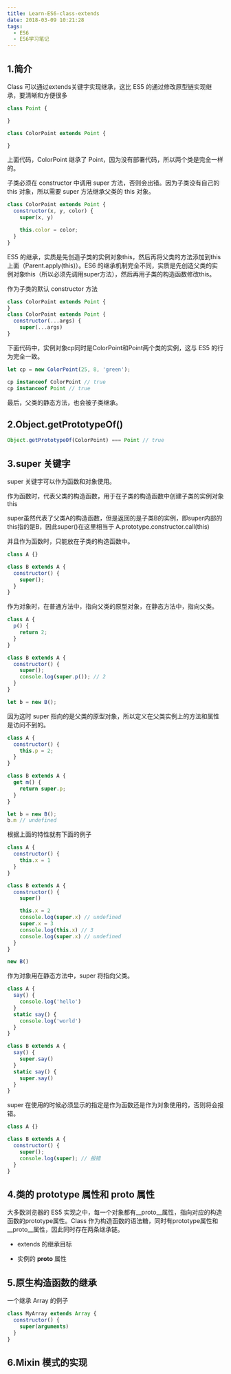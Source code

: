 ```yaml
---
title: Learn-ES6-class-extends
date: 2018-03-09 10:21:28
tags: 
  - ES6
  - ES6学习笔记
---
```


## 1.简介

Class 可以通过extends关键字实现继承，这比 ES5 的通过修改原型链实现继承，要清晰和方便很多

```javascript
class Point {

}

class ColorPoint extends Point {

}
```

上面代码，ColorPoint 继承了 Point，因为没有部署代码，所以两个类是完全一样的。

子类必须在 constructor 中调用 super 方法，否则会出错。因为子类没有自己的 this 对象，所以需要 super 方法继承父类的 this 对象。

```javascript
class ColorPoint extends Point {
  constructor(x, y, color) {
    super(x, y)

    this.color = color;
  }
}
```

ES5 的继承，实质是先创造子类的实例对象this，然后再将父类的方法添加到this上面（Parent.apply(this)）。ES6 的继承机制完全不同，实质是先创造父类的实例对象this（所以必须先调用super方法），然后再用子类的构造函数修改this。

作为子类的默认 constructor 方法

```javascript
class ColorPoint extends Point {
}
class ColorPoint extends Point {
  constructor(...args) {
    super(...args)
}
```

下面代码中，实例对象cp同时是ColorPoint和Point两个类的实例，这与 ES5 的行为完全一致。

```javascript
let cp = new ColorPoint(25, 8, 'green');

cp instanceof ColorPoint // true
cp instanceof Point // true
```

最后，父类的静态方法，也会被子类继承。

## 2.Object.getPrototypeOf()

```javascript
Object.getPrototypeOf(ColorPoint) === Point // true
```

## 3.super 关键字

super 关键字可以作为函数和对象使用。

作为函数时，代表父类的构造函数，用于在子类的构造函数中创建子类的实例对象 this

super虽然代表了父类A的构造函数，但是返回的是子类B的实例，即super内部的this指的是B，因此super()在这里相当于 A.prototype.constructor.call(this)

并且作为函数时，只能放在子类的构造函数中。

```javascript
class A {}

class B extends A {
  constructor() {
    super();
  }
}
```

作为对象时，在普通方法中，指向父类的原型对象，在静态方法中，指向父类。

```javascript
class A {
  p() {
    return 2;
  }
}

class B extends A {
  constructor() {
    super();
    console.log(super.p()); // 2
  }
}

let b = new B();
```

因为这时 super 指向的是父类的原型对象，所以定义在父类实例上的方法和属性是访问不到的。

```javascript
class A {
  constructor() {
    this.p = 2;
  }
}

class B extends A {
  get m() {
    return super.p;
  }
}

let b = new B();
b.m // undefined
```

根据上面的特性就有下面的例子

```javascript
class A {
  constructor() {
    this.x = 1
  }
}

class B extends A {
  constructor() {
    super()

    this.x = 2
    console.log(super.x) // undefined
    super.x = 3
    console.log(this.x) // 3
    console.log(super.x) // undefined
  }
}

new B()
```

作为对象用在静态方法中，super 将指向父类。

```javascript
class A {
  say() {
    console.log('hello')
  }
  static say() {
    console.log('world')
  }
}

class B extends A {
  say() {
    super.say()
  }
  static say() {
    super.say()
  }
}
```

super 在使用的时候必须显示的指定是作为函数还是作为对象使用的，否则将会报错。

```javascript
class A {}

class B extends A {
  constructor() {
    super();
    console.log(super); // 报错
  }
}
```

## 4.类的 prototype 属性和 __proto__ 属性

大多数浏览器的 ES5 实现之中，每一个对象都有__proto__属性，指向对应的构造函数的prototype属性。Class 作为构造函数的语法糖，同时有prototype属性和__proto__属性，因此同时存在两条继承链。

* extends 的继承目标

* 实例的 __proto__ 属性

## 5.原生构造函数的继承

一个继承 Array 的例子

```javascript
class MyArray extends Array {
  constructor() {
    super(arguments)
  }
}
```

## 6.Mixin 模式的实现

